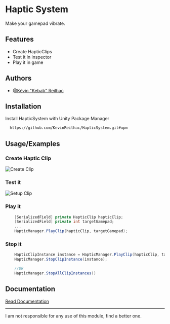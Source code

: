 
# Haptic System

Make your gamepad vibrate.


## Features

- Create HapticClips
- Test it in inspector
- Play it in game


## Authors

- [@Kévin "Kebab" Reilhac](https://www.github.com/KevinReilhac)


## Installation

Install HapticSystem with Unity Package Manager

```bash
  https://github.com/KevinReilhac/HapticSystem.git#upm
```
    
## Usage/Examples

### Create Haptic Clip
![Create Clip](https://i.ibb.co/NpzF4C0/Capture-d-cran-2023-06-28-164824.jpg)
### Test it
![Setup Clip](https://i.ibb.co/3dDm8qm/Haptic-Clip-Setup.gif)
### Play it
```csharp
    [SerializedField] private HapticClip hapticClip;
    [SerializedField] private int targetGamepad;
    ...
    HapticManager.PlayClip(hapticClip, targetGamepad);
```

### Stop it
```csharp
    HapticClipInstance instance = HapticManager.PlayClip(hapticClip, targetGamepad);
    HapticManager.StopClipInstance(instance);

    //OR
    HapticManager.StopAllClipInstances()
```
## Documentation

[Read Documentation](https://kevinreilhac.github.io/HapticSystem/)
____________________


I am not responsible for any use of this module, find a better one.